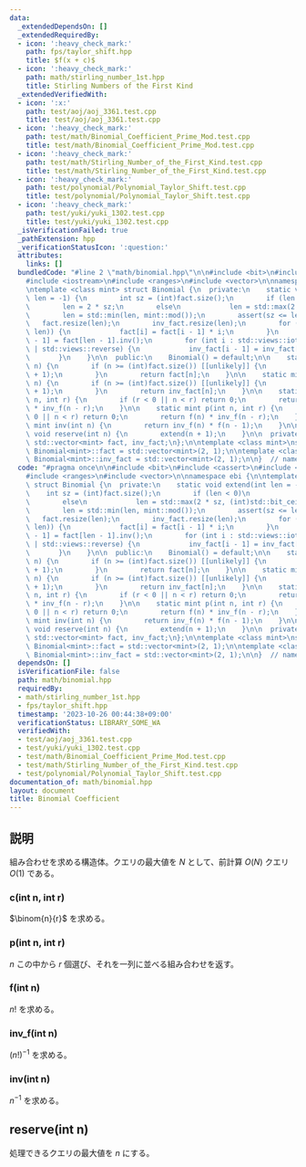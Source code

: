 ```yaml
---
data:
  _extendedDependsOn: []
  _extendedRequiredBy:
  - icon: ':heavy_check_mark:'
    path: fps/taylor_shift.hpp
    title: $f(x + c)$
  - icon: ':heavy_check_mark:'
    path: math/stirling_number_1st.hpp
    title: Stirling Numbers of the First Kind
  _extendedVerifiedWith:
  - icon: ':x:'
    path: test/aoj/aoj_3361.test.cpp
    title: test/aoj/aoj_3361.test.cpp
  - icon: ':heavy_check_mark:'
    path: test/math/Binomial_Coefficient_Prime_Mod.test.cpp
    title: test/math/Binomial_Coefficient_Prime_Mod.test.cpp
  - icon: ':heavy_check_mark:'
    path: test/math/Stirling_Number_of_the_First_Kind.test.cpp
    title: test/math/Stirling_Number_of_the_First_Kind.test.cpp
  - icon: ':heavy_check_mark:'
    path: test/polynomial/Polynomial_Taylor_Shift.test.cpp
    title: test/polynomial/Polynomial_Taylor_Shift.test.cpp
  - icon: ':heavy_check_mark:'
    path: test/yuki/yuki_1302.test.cpp
    title: test/yuki/yuki_1302.test.cpp
  _isVerificationFailed: true
  _pathExtension: hpp
  _verificationStatusIcon: ':question:'
  attributes:
    links: []
  bundledCode: "#line 2 \"math/binomial.hpp\"\n\n#include <bit>\n#include <cassert>\n\
    #include <iostream>\n#include <ranges>\n#include <vector>\n\nnamespace ebi {\n\
    \ntemplate <class mint> struct Binomial {\n  private:\n    static void extend(int\
    \ len = -1) {\n        int sz = (int)fact.size();\n        if (len < 0)\n    \
    \        len = 2 * sz;\n        else\n            len = std::max(2 * sz, (int)std::bit_ceil(std::uint32_t(len)));\n\
    \        len = std::min(len, mint::mod());\n        assert(sz <= len);\n     \
    \   fact.resize(len);\n        inv_fact.resize(len);\n        for (int i : std::views::iota(sz,\
    \ len)) {\n            fact[i] = fact[i - 1] * i;\n        }\n        inv_fact[len\
    \ - 1] = fact[len - 1].inv();\n        for (int i : std::views::iota(sz, len)\
    \ | std::views::reverse) {\n            inv_fact[i - 1] = inv_fact[i] * i;\n \
    \       }\n    }\n\n  public:\n    Binomial() = default;\n\n    static mint f(int\
    \ n) {\n        if (n >= (int)fact.size()) [[unlikely]] {\n            extend(n\
    \ + 1);\n        }\n        return fact[n];\n    }\n\n    static mint inv_f(int\
    \ n) {\n        if (n >= (int)fact.size()) [[unlikely]] {\n            extend(n\
    \ + 1);\n        }\n        return inv_fact[n];\n    }\n\n    static mint c(int\
    \ n, int r) {\n        if (r < 0 || n < r) return 0;\n        return f(n) * inv_f(r)\
    \ * inv_f(n - r);\n    }\n\n    static mint p(int n, int r) {\n        if (r <\
    \ 0 || n < r) return 0;\n        return f(n) * inv_f(n - r);\n    }\n\n    static\
    \ mint inv(int n) {\n        return inv_f(n) * f(n - 1);\n    }\n\n    static\
    \ void reserve(int n) {\n        extend(n + 1);\n    }\n\n  private:\n    static\
    \ std::vector<mint> fact, inv_fact;\n};\n\ntemplate <class mint>\nstd::vector<mint>\
    \ Binomial<mint>::fact = std::vector<mint>(2, 1);\n\ntemplate <class mint>\nstd::vector<mint>\
    \ Binomial<mint>::inv_fact = std::vector<mint>(2, 1);\n\n}  // namespace ebi\n"
  code: "#pragma once\n\n#include <bit>\n#include <cassert>\n#include <iostream>\n\
    #include <ranges>\n#include <vector>\n\nnamespace ebi {\n\ntemplate <class mint>\
    \ struct Binomial {\n  private:\n    static void extend(int len = -1) {\n    \
    \    int sz = (int)fact.size();\n        if (len < 0)\n            len = 2 * sz;\n\
    \        else\n            len = std::max(2 * sz, (int)std::bit_ceil(std::uint32_t(len)));\n\
    \        len = std::min(len, mint::mod());\n        assert(sz <= len);\n     \
    \   fact.resize(len);\n        inv_fact.resize(len);\n        for (int i : std::views::iota(sz,\
    \ len)) {\n            fact[i] = fact[i - 1] * i;\n        }\n        inv_fact[len\
    \ - 1] = fact[len - 1].inv();\n        for (int i : std::views::iota(sz, len)\
    \ | std::views::reverse) {\n            inv_fact[i - 1] = inv_fact[i] * i;\n \
    \       }\n    }\n\n  public:\n    Binomial() = default;\n\n    static mint f(int\
    \ n) {\n        if (n >= (int)fact.size()) [[unlikely]] {\n            extend(n\
    \ + 1);\n        }\n        return fact[n];\n    }\n\n    static mint inv_f(int\
    \ n) {\n        if (n >= (int)fact.size()) [[unlikely]] {\n            extend(n\
    \ + 1);\n        }\n        return inv_fact[n];\n    }\n\n    static mint c(int\
    \ n, int r) {\n        if (r < 0 || n < r) return 0;\n        return f(n) * inv_f(r)\
    \ * inv_f(n - r);\n    }\n\n    static mint p(int n, int r) {\n        if (r <\
    \ 0 || n < r) return 0;\n        return f(n) * inv_f(n - r);\n    }\n\n    static\
    \ mint inv(int n) {\n        return inv_f(n) * f(n - 1);\n    }\n\n    static\
    \ void reserve(int n) {\n        extend(n + 1);\n    }\n\n  private:\n    static\
    \ std::vector<mint> fact, inv_fact;\n};\n\ntemplate <class mint>\nstd::vector<mint>\
    \ Binomial<mint>::fact = std::vector<mint>(2, 1);\n\ntemplate <class mint>\nstd::vector<mint>\
    \ Binomial<mint>::inv_fact = std::vector<mint>(2, 1);\n\n}  // namespace ebi\n"
  dependsOn: []
  isVerificationFile: false
  path: math/binomial.hpp
  requiredBy:
  - math/stirling_number_1st.hpp
  - fps/taylor_shift.hpp
  timestamp: '2023-10-26 00:44:38+09:00'
  verificationStatus: LIBRARY_SOME_WA
  verifiedWith:
  - test/aoj/aoj_3361.test.cpp
  - test/yuki/yuki_1302.test.cpp
  - test/math/Binomial_Coefficient_Prime_Mod.test.cpp
  - test/math/Stirling_Number_of_the_First_Kind.test.cpp
  - test/polynomial/Polynomial_Taylor_Shift.test.cpp
documentation_of: math/binomial.hpp
layout: document
title: Binomial Coefficient
---
```


## 説明

組み合わせを求める構造体。クエリの最大値を $N$ として、前計算 $O(N)$ クエリ $O(1)$ である。

### c(int n, int r)

$\binom{n}{r}$ を求める。

### p(int n, int r)

$n$ この中から $r$ 個選び、それを一列に並べる組み合わせを返す。

### f(int n)

$n!$ を求める。

### inv_f(int n)

$(n!)^{-1}$ を求める。

### inv(int n)

$n^{-1}$ を求める。

## reserve(int n)

処理できるクエリの最大値を $n$ にする。
